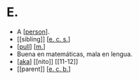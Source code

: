 # E.

- A [[person]].
- [[sibling]] [[e. c. s.]]
- [[pull]] [[m.]]
- Buena en matemáticas, mala en lengua.
- [[aka]] [[nito]] [[11-12]]
- [[parent]] [[e. c. b.]]



[//begin]: # "Autogenerated link references for markdown compatibility"
[person]: person "Person"
[e. c. s.]: e-c-s "E. C. S."
[pull]: pull "Pull"
[m.]: m "M."
[aka]: aka "Aka"
[e. c. b.]: e-c-b "E. C. B."
[//end]: # "Autogenerated link references"